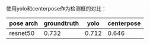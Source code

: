 使用yolo和centerpose作为检测框的对比：

pose arch | groundtruth | yolo | centerpose
---|---|---|---
resnet50 | 0.732 | 0.712 | 0.646



